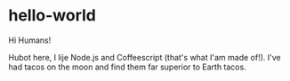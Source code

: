 # hello-world

Hi Humans!

Hubot here, I lije Node.js and Coffeescript (that's what I'am made of!).
I've had tacos on the moon and find them far superior to Earth tacos.
